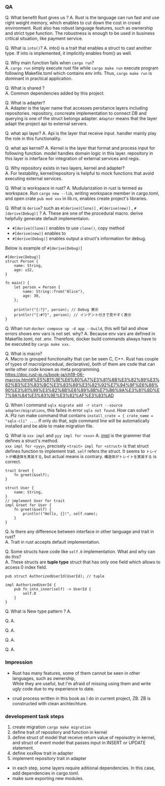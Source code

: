 ### QA

Q. What benefit Rust gives us ?
A. Rust is the language can run fast and use right weight memory, which enables to cut down the cost in crowd environment.  Rust also has robust language features, such as ownership and strict type function. The robustness is enough to be used in business critical situation, like payment service.

Q. What is `into()`? 
A. into() is a trait that enables a struct to cast another type. If into is implemented, it implicitly enables from() as well.  

Q. Why main function fails when `cargo run`?  
A. `cargo run` simply execute rust file while `cargo make run` execute program following Makefile.toml which contains env info. Thus, `cargo make run` is dominant in practical application.  

Q. What is shared ?  
A. Common dependencies added by this project.  

Q. What is adapter?  
A. Adapter is the layer name that accesses persitance layers including repositories. repository, concreate implementation to connect DB and querying is one of the struct belongs adapter. `Adapter` means that the layer adapt the project api to external servers.  

Q. what api layer?
A. Api is the layer that receive input. handler mainly play the role in this functionality.  

Q. what api kernel?
A. Kernel is the layer that format and process input for following function. model handles domain logic in this layer. repository in this layer is interface for integration of  external services and regis. 

Q. Why repository exists in two layers, kernel and adapter?  
A. For testability, kernel/repository is helpful to mock functions that avoid executing external services.  

Q. What is workspace in rust?
A. Mudularization in rust is termed as workspace. Run `cargo new --lib`, writing workspace member in cargo.toml, and open crate `pub mod xxx` in lib.rs, enables create project's libraries.  

Q. What is `derive`? such as `#[derive(Clone)]` , `#[derive(new)]` , `#[derive(Debug)]` ?
A. These are one of the procedural macro. derive helpfully generate default implementaion.  
- `#[derive(Clone)]` enables to use `clone()`, copy method  
- `#[derive(new)]`  enables to 
- `#[derive(Debug)]` enables output a struct's information for debug.  

Below is example of `#[derive(Debug)]`  
```
#[derive(Debug)]
struct Person {
    name: String,
    age: u32,
}

fn main() {
    let person = Person {
        name: String::from("Alice"),
        age: 30,
    };

    println!("{:?}", person); // Debug 表示
    println!("{:#?}", person); // インデント付きで見やすく表示
}
```

Q. Whan run `docker compose up -d app --build`, this will fail and show errors shows env vars is not set. why?
A. Because env vars are defined in Makefile.toml, not .env. Therefore, docker build commands always have to be executed by `cargo make xxx`.  

Q. What is macro?  
A. Macro is grouped functionality that can be seen C, C++. Rust has couple of types of macro(procedual, declarative), both of them are code that can write other code known as meta programming.  
https://doc.rust-jp.rs/book-ja/ch19-06-macros.html#%E5%B1%9E%E6%80%A7%E3%81%8B%E3%82%89%E3%82%B3%E3%83%BC%E3%83%89%E3%82%92%E7%94%9F%E6%88%90%E3%81%99%E3%82%8B%E6%89%8B%E7%B6%9A%E3%81%8D%E7%9A%84%E3%83%9E%E3%82%AF%E3%83%AD  


Q. When I command `sqlx migrate add -r start --source adapter/migrations`, this failes in error `sqlx not found`. How can solve?  
A. Plz run make command that contains `install_crate = { crate_name = "sqlx-cli" ...`. If only do that, sqlx command line will be automatically installed and be able to make migration file.  

Q. What is `xxx impl` and `yyy impl for <xxx>`
A. [impl](https://doc.rust-jp.rs/book-ja/ch05-03-method-syntax.html?search=#%E3%83%A1%E3%82%BD%E3%83%83%E3%83%89%E8%A8%98%E6%B3%95) is the grammer that defines a struct's method.  
`xxx impl for <yyy>`, precisely `<trait> impl for <struct>` is that struct defines function to implement trait. `self` refers the struct. It seems to `トレイトが構造体を実装する`, but actual means is contrary. `構造体がトレイトを実装する` is correct.  

```
trait Greet {
    fn greet(&self);
}

struct User {
    name: String,
}
// implement User for trait
impl Greet for User {
    fn greet(&self) {
        println!("Hello, {}!", self.name);
    }
}
```

Q. Is there any difference between interface in other language and trait in rust?  
A. Trait in rust accepts default implementation.  

Q. Some structs have code like `self.0` implementation. What and why can do this?  
A. These structs are **tuple type** struct that has only one field which allows to access 0 index field.  

```
pub struct AuthorizedUserId(UserId); // tuple

impl AuthorizedUserId {
    pub fn into_inner(self) -> UserId {
        self.0
    }
}

```

Q. What is New type pattern ?
A. 

Q.
A. 

Q.
A. 

Q.
A. 

Q.
A. 

### Impression

- Rust has many features, some of them cannot be seen in other languages, such as ownership,  
While they are useful, but I'm afraid of missing using them and write ugly code due to my experience to date.  

- crud process written in this book as I do in current project, ZB. ZB is constructed with clean archtechture.  

### development task steps

1. create migration `cargo make migration`
2. define trait of repository and function in kernel
3. define struct of model that receive return value of repoisotry in kernel, and struct of event model that passes input in INSERT or UPDATE statement.  
4. define xxxRow trait in adapter
5. implement repository trait in adapter


* in each step, some layers require aditional dependencies. In this case, add dependencies in cargo.toml.  
* make sure exporting new modules.  
